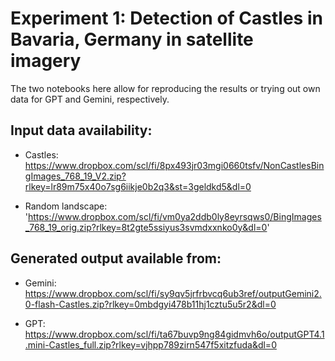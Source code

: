 # Experiment 1: Detection of Castles in Bavaria, Germany in satellite imagery

The two notebooks here allow for reproducing the results or trying out own data for GPT and Gemini, respectively.

## Input data availability:

- Castles: https://www.dropbox.com/scl/fi/8px493jr03mgi0660tsfv/NonCastlesBingImages_768_19_V2.zip?rlkey=lr89m75x40o7sg6iikje0b2q3&st=3geldkd5&dl=0

- Random landscape: 'https://www.dropbox.com/scl/fi/vm0ya2ddb0ly8eyrsqws0/BingImages_768_19_orig.zip?rlkey=8t2gte5ssiyus3svmdxxnko0y&dl=0'


## Generated output available from:

- Gemini: https://www.dropbox.com/scl/fi/sy9qv5jrfrbvcq6ub3ref/outputGemini2.0-flash-Castles.zip?rlkey=0mbdgyi478b11hj1cztu5u5r2&dl=0

- GPT:  https://www.dropbox.com/scl/fi/ta67buvp9ng84gidmvh6o/outputGPT4.1.mini-Castles_full.zip?rlkey=vjhpp789zirn547f5xitzfuda&dl=0

